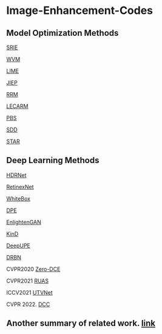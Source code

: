 # Image-Enhancement-Codes


## Model Optimization Methods
[SRIE](https://xueyangfu.github.io/paper/2016/cvpr/Matlab_implementation.zip)

[WVM](https://xueyangfu.github.io/paper/2016/cvpr/Matlab_implementation.zip)

[LIME](https://drive.google.com/open?id=0BwVzAzXoqrSXb3prWUV1YzBjZzg)

[JIEP](https://github.com/caibolun/JieP/)

[RRM](https://github.com/martinli0822/Low-light-image-enhancement)

[LECARM](https://github.com/baidut/LECARM)

[PBS](http://zhangqing-home.net/)

[SDD](https://github.com/hanxuhfut/Code) 

[STAR](https://github.com/csjunxu/STAR-TIP2020)


## Deep Learning Methods
[HDRNet](https://github.com/google/hdrnet)

[RetinexNet](https://github.com/weichen582/RetinexNet)

[WhiteBox](https://github.com/yuanming-hu/exposure)

[DPE](https://github.com/nothinglo/Deep-Photo-Enhancer)

[EnlightenGAN](https://github.com/VITA-Group/EnlightenGAN)

[KinD](https://github.com/zhangyhuaee/KinD)

[DeepUPE](https://github.com/dvlab-research/DeepUPE)

[DRBN](https://github.com/flyywh/CVPR-2020-Semi-Low-Light)

CVPR2020 [Zero-DCE](https://github.com/Li-Chongyi/Zero-DCE)

CVPR2021 [RUAS](https://github.com/vis-opt-group/RUAS)

ICCV2021 [UTVNet](https://github.com/CharlieZCJ/UTVNet)

CVPR 2022. [DCC](https://github.com/Ian0926/DCC-Net)

## Another summary of related work. [link](https://github.com/dawnlh/awesome-low-light-image-enhancement)
